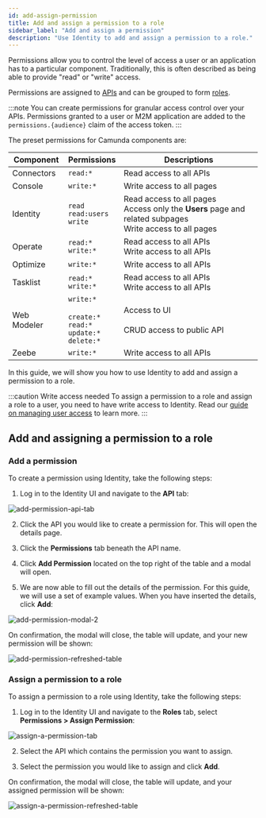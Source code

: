 ```yaml
---
id: add-assign-permission
title: Add and assign a permission to a role
sidebar_label: "Add and assign a permission"
description: "Use Identity to add and assign a permission to a role."
---
```


Permissions allow you to control the level of access a user or an application has to a particular component. Traditionally, this is often described as being able to provide "read" or "write" access.

Permissions are assigned to [APIs](/self-managed/identity/user-guide/additional-features/adding-an-api.md) and can be grouped to form
[roles](/self-managed/identity/user-guide/roles/add-assign-role.md).

:::note
You can create permissions for granular access control over your APIs. Permissions granted to a user or M2M application are added to the `permissions.{audience}` claim of the access token.
:::

The preset permissions for Camunda components are:

| Component   | Permissions                                                                      | Descriptions                                                                                                       |
| ----------- | -------------------------------------------------------------------------------- | ------------------------------------------------------------------------------------------------------------------ |
| Connectors  | `read:*`                                                                         | Read access to all APIs                                                                                            |
| Console     | `write:*`                                                                        | Write access to all pages                                                                                          |
| Identity    | `read` <br/> `read:users` <br/> `write`                                          | Read access to all pages <br/> Access only the **Users** page and related subpages <br/> Write access to all pages |
| Operate     | `read:*` <br/> `write:*`                                                         | Read access to all APIs <br/> Write access to all APIs                                                             |
| Optimize    | `write:*`                                                                        | Write access to all APIs                                                                                           |
| Tasklist    | `read:*` <br/> `write:*`                                                         | Read access to all APIs <br/> Write access to all APIs                                                             |
| Web Modeler | `write:*` <br/><br/> `create:*` <br/> `read:*` <br/> `update:*` <br/> `delete:*` | Access to UI <br/><br/> CRUD access to public API                                                                  |
| Zeebe       | `write:*`                                                                        | Write access to all APIs                                                                                           |

In this guide, we will show you how to use Identity to add and assign a permission to a role.

:::caution Write access needed
To assign a permission to a role and assign a role to a user, you need to have write access to Identity.
Read our [guide on managing user access](/self-managed/identity/user-guide/authorizations/managing-user-access.md) to learn more.
:::

## Add and assigning a permission to a role

### Add a permission

To create a permission using Identity, take the following steps:

1. Log in to the Identity UI and navigate to the **API** tab:

![add-permission-api-tab](../img/add-api-tab.png)

2. Click the API you would like to create a permission for. This will open the details page.

3. Click the **Permissions** tab beneath the API name.

4. Click **Add Permission** located on the top right of the table and a modal will open.

5. We are now able to fill out the details of the permission. For this guide, we will use a set of example values. When you have inserted the details, click **Add**:

![add-permission-modal-2](../img/add-permission-modal-2.png)

On confirmation, the modal will close, the table will update, and your new permission will be shown:

![add-permission-refreshed-table](../img/add-permission-refreshed-table.png)

### Assign a permission to a role

To assign a permission to a role using Identity, take the following steps:

1. Log in to the Identity UI and navigate to the **Roles** tab, select **Permissions > Assign Permission**:

![assign-a-permission-tab](../img/assign-a-permission-tab.png)

2. Select the API which contains the permission you want to assign.

3. Select the permission you would like to assign and click **Add**.

On confirmation, the modal will close, the table will update, and your assigned permission will be shown:

![assign-a-permission-refreshed-table](../img/assign-a-permission-refreshed-table.png)
